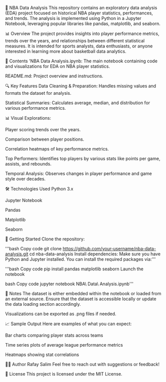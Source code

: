 🏀 NBA Data Analysis
This repository contains an exploratory data analysis (EDA) project focused on historical NBA player statistics, performances, and trends. The analysis is implemented using Python in a Jupyter Notebook, leveraging popular libraries like pandas, matplotlib, and seaborn.

📊 Overview
The project provides insights into player performance metrics, trends over the years, and relationships between different statistical measures. It is intended for sports analysts, data enthusiasts, or anyone interested in learning more about basketball data analytics.

📁 Contents
'NBA Data Analysis.ipynb: The main notebook containing code and visualizations for EDA on NBA player statistics.

README.md: Project overview and instructions.

🔍 Key Features
Data Cleaning & Preparation: Handles missing values and formats the dataset for analysis.

Statistical Summaries: Calculates average, median, and distribution for various performance metrics.

📊 Visual Explorations:

Player scoring trends over the years.

Comparison between player positions.

Correlation heatmaps of key performance metrics.

Top Performers: Identifies top players by various stats like points per game, assists, and rebounds.

Temporal Analysis: Observes changes in player performance and game style over decades.

🛠️ Technologies Used
Python 3.x

Jupyter Notebook

Pandas

Matplotlib

Seaborn

🚀 Getting Started
Clone the repository:

'''bash
Copy code
git clone https://github.com/your-username/nba-data-analysis.git
cd nba-data-analysis
Install dependencies:
Make sure you have Python and Jupyter installed. You can install the required packages via:'''

'''bash
Copy code
pip install pandas matplotlib seaborn
Launch the notebook

bash
Copy code
jupyter notebook NBA\ Data\ Analysis.ipynb'''

📌 Notes
The dataset is either embedded within the notebook or loaded from an external source. Ensure that the dataset is accessible locally or update the data loading section accordingly.

Visualizations can be exported as .png files if needed.

📈 Sample Output
Here are examples of what you can expect:

Bar charts comparing player stats across teams

Time series plots of average league performance metrics

Heatmaps showing stat correlations

👨‍💻 Author
Rafay Salim
Feel free to reach out with suggestions or feedback!

📄 License
This project is licensed under the MIT License.
